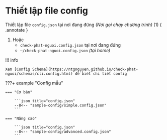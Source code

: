 # Thiết lập file config

Thiết lập file `config.json` tại nơi đang đứng _(Nơi gọi chạy chương trình)_ (1)
{ .annotate }

1.  Hoặc
    - `check-phat-nguoi.config.json` tại nơi đang đứng
    - `~/check-phat-nguoi.config.json` _(tại home)_

!!! info

    Xem [Config Schema](https://ntgnguyen.github.io/check-phat-nguoi/schemas/cli.config.html) để biết chi tiết config

???+ example "Config mẫu"

    === "Cơ bản"

        ```json title="config.json"
        --8<-- "sample-config/simple.config.json"
        ```

    === "Nâng cao"

        ```json title="config.json"
        --8<-- "sample-config/advanced.config.json"
        ```
